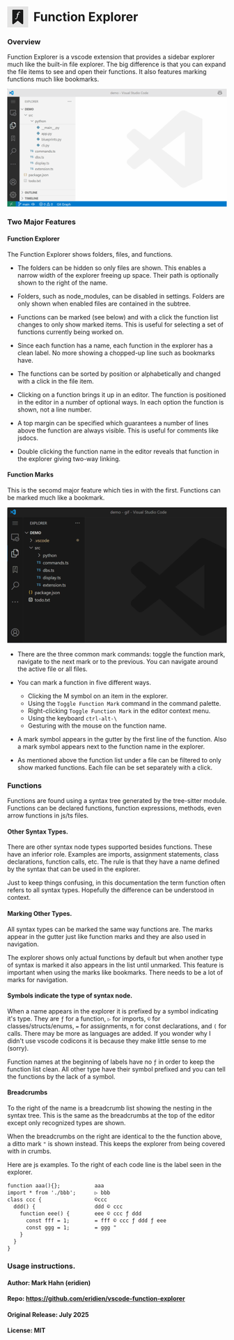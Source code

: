 <div style="display: flex; align-items: center;">
  <img src="images/icon-48x48.png" alt="Extension Icon" width="48"/>
  <span style="font-size:2em; margin-left: 12px;"><b>Function Explorer</b></span>
</div>

### Overview

Function Explorer is a vscode extension that provides a sidebar explorer much like the built-in file explorer. The big difference is that you can expand the file items to see and open their functions. It also features marking functions much like bookmarks.

![Intro Gif](images/intro.gif)

### Two Major Features

#### Function Explorer

The Function Explorer shows folders, files, and functions. 

- The folders can be hidden so only files are shown. This enables a narrow width of the explorer freeing up space. Their path is optionally shown to the right of the name.

- Folders, such as node_modules, can be disabled in settings. Folders are only shown when enabled files are contained in the subtree.

- Functions can be marked (see below) and with a click the function list changes to only show marked items. This is useful for selecting a set of functions currently being worked on.

- Since each function has a name, each function in the explorer has a clean label.  No more showing a chopped-up line such as bookmarks have.

- The functions can be sorted by position or alphabetically and changed with a click in the file item.

- Clicking on a function brings it up in an  editor. The function is positioned in the editor in a number of optional ways. In each option the function is shown, not a line number.

- A top margin can be specified which guarantees a number of lines above the function are always visible. This is useful for comments like jsdocs.

- Double clicking the function name in the editor reveals that function in the explorer giving two-way linking.

#### Function Marks

This is the secomd major feature which ties in with the first.  Functions can be marked much like a bookmark. 

![Marking Gif](images/marking.gif)

- There are the three common mark commands: toggle the function mark, navigate to the next mark or to the previous. You can navigate around the active file or all files.

- You can mark a function in five different ways.
  - Clicking the M symbol on an item in the explorer.
  - Using the `Toggle Function Mark` command in the command palette.
  - Right-clicking `Toggle Function Mark` in the editor context menu.
  - Using the keyboard `ctrl-alt-\`
  - Gesturing with the mouse on the function name.

- A mark symbol appears in the gutter by the first line of the function. Also a mark symbol appears next to the function name in the explorer. 


- As mentioned above the function list under a file can be filtered to only show marked functions. Each file can be set separately with a click.

### Functions

Functions are found using a syntax tree generated by the tree-sitter module. Functions can be declared functions, function expressions, methods, even arrow functions in js/ts files.

#### Other Syntax Types.

There are other syntax node types supported besides functions. These have an inferior role. Examples are imports, assignment statements, class declarations, function calls, etc.  The rule is that they have a name defined by the syntax that can be used in the explorer.

Just to keep things confusing, in this documentation the term function often refers to all syntax types. Hopefully the difference can be understood in context.

#### Marking Other Types.

 All syntax types can be marked the same way functions are. The marks appear in the gutter just like function marks and they are also used in navigation. 
 
 The explorer shows only actual functions by default but when another type of syntax is marked it also appears in the list until unmarked. This feature is important when using the marks like bookmarks. There needs to be a lot of marks for navigation.

 #### Symbols indicate the type of syntax node.

 When a name appears in the explorer it is prefixed by a symbol indicating it's type. They are `ƒ` for a function, `▷` for imports, `©` for classes/structs/enums, `=` for assignments, `π` for const declarations, and `(` for calls. There may be more as languages are added.  If you wonder why I didn't use vscode codicons it is because they make little sense to me (sorry).

 Function names at the beginning of labels have no `ƒ` in order to keep the function list clean.  All other type have their symbol prefixed and you can tell the functions by the lack of a symbol.

 #### Breadcrumbs

 To the right of the name is a breadcrumb list showing the nesting in the syntax tree. This is the same as the breadcrumbs at the top of the editor except only recognized types are shown. 

When the breadcrumbs on the right are identical to the the function above, a ditto mark `"` is shown instead. This keeps the explorer from being covered with in crumbs.

 Here are js examples. To the right of each code line is the label seen in the explorer. 

```
function aaa(){};           aaa
import * from './bbb';      ▷ bbb
class ccc {                 ©ccc
  ddd() {                   ddd © ccc
    function eee() {        eee © ccc ƒ ddd  
      const fff = 1;        = fff © ccc ƒ ddd ƒ eee
      const ggg = 1;        = ggg "
    }
  }
}
```

### Usage instructions.



#### Author: Mark Hahn (eridien)

#### Repo: https://github.com/eridien/vscode-function-explorer

#### Original Release: July 2025

#### License: MIT
